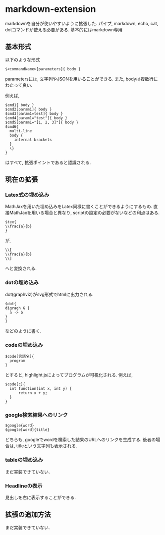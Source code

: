 markdown-extension
==================

markdownを自分が使いやすいように拡張した.
パイプ, markdown, echo, cat, dotコマンドが使える必要がある. 基本的にはmarkdown専用

## 基本形式
以下のような形式
```
$<commandName>[parameters]{ body }
```
parametersには, 文字列やJSONを用いることができる. また, bodyは複数行にわたって良い.

例えば,
```
$cmd1{ body }
$cmd2[param1]{ body }
$cmd3[param1=test]{ body }
$cmd4[param1="test"]{ body }
$cmd5[param1="[1, 2, 3]"]{ body }
$cmd6{
  multi-line
  body {
    internal brackets
  }
  \}
}
```
はすべて, 拡張ポイントであると認識される.

## 現在の拡張
### Latex式の埋め込み
MathJaxを用いた埋め込みをLatex同様に書くことができるようにするもの. 直接MathJaxを用いる場合と異なり, scriptの設定の必要がないなどの利点はある.
```
$tex{
\\frac{a}{b}
}
```
が,
```
\\[
\\frac{a}{b}
\\]
```
へと変換される.

### dotの埋め込み
dot(graphviz)がsvg形式でhtmlに出力される.
```
$dot{
digragh G {
  a -> b
}
}
```
などのように書く.

### codeの埋め込み
```
$code[言語名]{
  program
}
```
とすると, highlight.jsによってプログラムが可視化される.
例えば,
```
$code[c]{
  int function(int x, int y) {
      return x + y;
  }
}
```

### google検索結果へのリンク
```
$google{word}
$google[word]{title}
```
どちらも, googleでwordを検索した結果のURLへのリンクを生成する. 後者の場合は, titleという文字列も表示される.

### tableの埋め込み
まだ実装できていない.

### Headlineの表示
見出しを右に表示することができる.

## 拡張の追加方法
まだ実装できていない.
